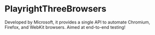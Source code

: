 # PlayrightThreeBrowsers
Developed by Microsoft, it provides a single API to automate Chromium, Firefox, and WebKit browsers. Aimed at end-to-end testing! 
